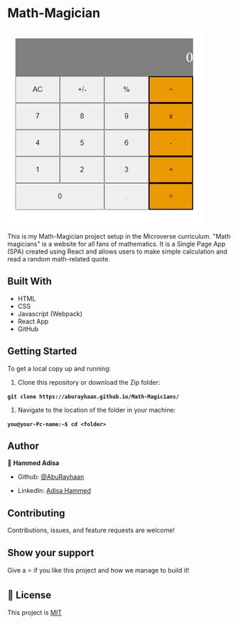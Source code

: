 # Math-Magician

![screenshot](images/screenshot.png)

This is my Math-Magician project setup in the Microverse curriculum. "Math magicians" is a website for all fans of mathematics. It is a Single Page App (SPA) created using React and allows users to make simple calculation and read a random math-related quote.

## Built With

- HTML
- CSS
- Javascript (Webpack)
- React App
- GitHub

## Getting Started

To get a local copy up and running:

1. Clone this repository or download the Zip folder:

**``git clone https://aburayhaan.github.io/Math-Magicians/``**

1. Navigate to the location of the folder in your machine:

**``you@your-Pc-name:~$ cd <folder>``**

## Author

👤 **Hammed Adisa**

- Github: [@AbuRayhaan](https://github.com/AbuRayhaan)

- LinkedIn: [Adisa Hammed](https://www.linkedin.com/in/hammed-adisa-b4378372/)

## Contributing

Contributions, issues, and feature requests are welcome!

## Show your support

Give a ⭐ if you like this project and how we manage to build it!

## 📝 License

This project is [MIT](https://github.com/AbuRayhaan/Math-Magicians/blob/main/LICENSE)

